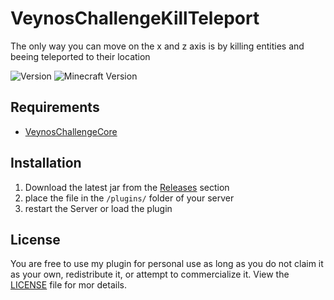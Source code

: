 # VeynosChallengeKillTeleport

The only way you can move on the x and z axis is by killing entities and beeing teleported to their location

![Version](https://img.shields.io/github/v/release/veynomc/veynoschallengekillteleport)
![Minecraft Version](https://img.shields.io/badge/Minecraft-1.21.4-brightgreen)

## Requirements

- [VeynosChallengeCore](https://github.com/veynomc/veynoschallengecore)

## Installation

1. Download the latest jar from the [Releases](https://github.com/veynoMC/veynoschallengekillteleport/releases) section
2. place the file in the `/plugins/` folder of your server
4. restart the Server or load the plugin

## License

You are free to use my plugin for personal use as long as you do not claim it as your own, redistribute it, or attempt to commercialize it. View the [LICENSE](LICENSE) file for mor details.

